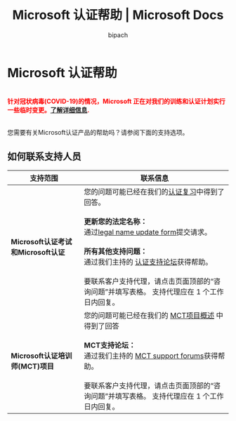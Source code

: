 ﻿---
title: Microsoft 认证帮助 | Microsoft Docs
description: Microsoft 认证帮助
documentationcenter: NA
author: bipach
ms.topic: article
ms.tgt_pltfrm: NA
ms.workload: NA
ms.date: 08/20/2020
ms.author: micsullivan
---
# Microsoft 认证帮助

<div style='color&#58; red;'><strong><font color="red"><br/>针对冠状病毒(COVID-19)的情况，Microsoft 正在对我们的训练和认证计划实行一些临时变更。<a href='/learn/certifications/posts/an-important-update-on-microsoft-training-and-certification'>了解详细信息</a>.</font></strong><br/><br/></div>

您需要有关Microsoft认证产品的帮助吗？请参阅下面的支持选项。

## 如何联系支持人员

| 支持范围| 联系信息|
| ------------- | --- |
| **Microsoft认证考试和Microsoft认证** |您的问题可能已经在我们的[认证复习](/learn/certifications/)中得到了回答。<br/><br/>**更新您的法定名称：**<br/>通过[legal name update form](https://aka.ms/MSCertificationLegalNamechange)提交请求。<br/><br/>  **所有其他支持问题：**<br/>通过我们主持的 [认证支持论坛](https://aka.ms/MCPForum)获得帮助。<br/><br/>要联系客户支持代理，请点击页面顶部的“咨询问题”并填写表格。  支持代理应在 1 个工作日内回复。|
| **Microsoft认证培训师(MCT)项目** | 您的问题可能已经在我们的 [MCT项目概述](/learn/certifications/mct-certification) 中得到了回答<br/><br/>**MCT支持论坛：**<br/>通过我们主持的 [MCT support forums](https://aka.ms/MCTForum)获得帮助。<br/><br/>要联系客户支持代理，请点击页面顶部的“咨询问题”并填写表格。  支持代理应在 1 个工作日内回复。|